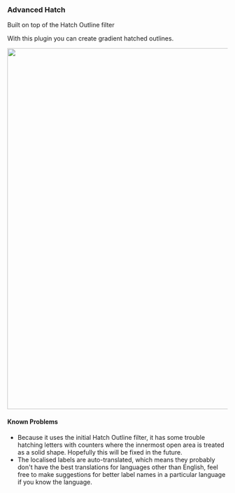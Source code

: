 ### Advanced Hatch

Built on top of the Hatch Outline filter

With this plugin you can create gradient hatched outlines.

<img src="https://raw.githubusercontent.com/tcarisland/AdvancedHatch/main/AdvancedHatchPreview.png" width="826" />

#### Known Problems

- Because it uses the initial Hatch Outline filter, it has some trouble hatching letters with counters where the innermost open area is treated as a solid shape.
Hopefully this will be fixed in the future.
- The localised labels are auto-translated, which means they probably don't have the best translations for languages other than English, feel free to make suggestions for better label names in a particular language if you know the language.

